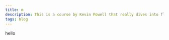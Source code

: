 ```yaml
---
title: m
description: This is a course by Kevin Powell that really dives into flexbox.
tags: blog
---
```


hello
